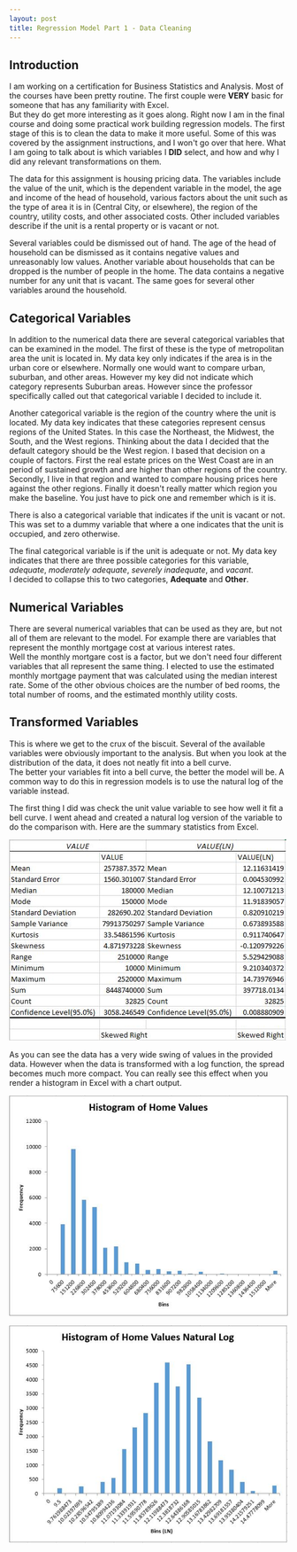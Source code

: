 ```yaml
---
layout: post
title: Regression Model Part 1 - Data Cleaning
---
```


## Introduction

I am working on a certification for Business Statistics and Analysis.  Most of the courses have been pretty routine.  The first couple were **VERY** basic for someone that has any familiarity with Excel.  
But they do get more interesting as it goes along.  Right now I am in the final course and doing some practical work building regression models.  The first stage of this is to clean the data to make it more 
useful.  Some of this was covered by the assignment instructions, and I won't go over that here.  What I am going to talk about is which variables I **DID** select, and how and why I did any relevant transformations on them.

The data for this assignment is housing pricing data.  The variables include the value of the unit, which is the dependent variable in the model, the age and income of the head of household, various factors about the unit 
such as the type of area it is in (Central City, or elsewhere), the region of the country, utility costs, and other associated costs.  Other included variables describe if the unit is a rental property or is vacant or not.

Several variables could be dismissed out of hand.  The age of the head of household can be dismissed as it contains negative values and unreasonably low values.  Another variable about households that can be dropped is 
the number of people in the home.  The data contains a negative number for any unit that is vacant.  The same goes for several other variables around the household.

## Categorical Variables

In addition to the numerical data there are several categorical variables that can be examined in the model.  The first of these is the type of metropolitan area the unit is located in.  My data key only indicates if 
the area is in the urban core or elsewhere.  Normally one would want to compare urban, suburban, and other areas.  However my key did not indicate which category represents Suburban areas.  However since the professor 
specifically called out that categorical variable I decided to include it.

Another categorical variable is the region of the country where the unit is located.  My data key indicates that these categories represent census regions of the United States.  In this case the Northeast, the Midwest, 
the South, and the West regions.  Thinking about the data I decided that the default category should be the West region.  I based that decision on a couple of factors.  First the real estate prices on the West Coast are 
in an period of sustained growth and are higher than other regions of the country.  Secondly, I live in that region and wanted to compare housing prices here against the other regions.  Finally it doesn't really matter which 
region you make the baseline.  You just have to pick one and remember which is it is.

There is also a categorical variable that indicates if the unit is vacant or not.  This was set to a dummy variable that where a one indicates that the unit is occupied, and zero otherwise.

The final categorical variable is if the unit is adequate or not.  My data key indicates that there are three possible categories for this variable, *adequate*, *moderately adequate*, *severely inadequate*, and *vacant*.  
I decided to collapse this to two categories, **Adequate** and **Other**.

## Numerical Variables

There are several numerical variables that can be used as they are, but not all of them are relevant to the model.  For example there are variables that represent the monthly mortgage cost at various interest rates.  
Well the monthly mortgare cost is a factor, but we don't need four different variables that all represent the same thing.  I elected to use the estimated monthly mortgage payment that was calculated using the median interest 
rate.  Some of the other obvious choices are the number of bed rooms, the total number of rooms, and the estimated monthly utility costs.

## Transformed Variables

This is where we get to the crux of the biscuit.  Several of the available variables were obviously important to the analysis.  But when you look at the distribution of the data, it does not neatly fit into a bell curve.  
The better your variables fit into a bell curve, the better the model will be.  A common way to do this in regression models is to use the natural log of the variable instead.

The first thing I did was check the unit value variable to see how well it fit a bell curve.  I went ahead and created a natural log version of the variable to do the comparison with.  Here are the summary statistics from Excel.

![Summary Statistics for unit value](/images/20180716-Value-Descriptive-Statistics.jpg)

As you can see the data has a very wide swing of values in the provided data.  However when the data is transformed with a log function, the spread becomes much more compact.  You can really see this effect when you render 
a histogram in Excel with a chart output.

![Histogram of unit value](/images/20180716-Value-Histogram.jpg)

![Histogram of unit value - log](/images/20180716-ValueLN-Histogram.jpg)

